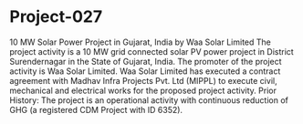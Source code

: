 # Project-027
10 MW Solar Power Project in Gujarat, India by Waa Solar Limited
The project activity is a 10 MW grid connected solar PV power project in District Surendernagar in the State of Gujarat, India. The promoter of the project activity is Waa Solar Limited. Waa Solar Limited has executed a contract agreement with Madhav Infra Projects Pvt. Ltd (MIPPL) to execute civil, mechanical and electrical works for the proposed project activity.
Prior History: The project is an operational activity with continuous reduction of GHG (a registered CDM Project with ID 6352).
